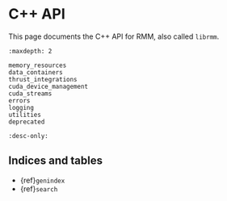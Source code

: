 # C++ API

This page documents the C++ API for RMM, also called `librmm`.

```{toctree}
:maxdepth: 2

memory_resources
data_containers
thrust_integrations
cuda_device_management
cuda_streams
errors
logging
utilities
deprecated
```

```{doxygennamespace} rmm
:desc-only:
```

## Indices and tables

- {ref}`genindex`
- {ref}`search`
